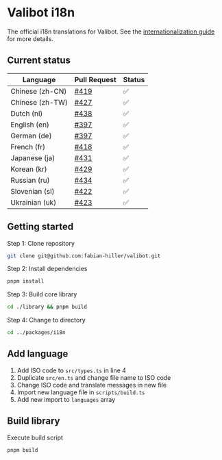 # Valibot i18n

The official i18n translations for Valibot. See the [internationalization guide](https://valibot.dev/guides/internationalization/) for more details.

## Current status

| Language        | Pull Request       | Status |
| --------------- | ------------------ | ------ |
| Chinese (zh-CN) | [#419][pr-419-url] | ✅     |
| Chinese (zh-TW) | [#427][pr-427-url] | ✅     |
| Dutch (nl)      | [#438][pr-438-url] | ✅     |
| English (en)    | [#397][pr-397-url] | ✅     |
| German (de)     | [#397][pr-397-url] | ✅     |
| French (fr)     | [#418][pr-418-url] | ✅     |
| Japanese (ja)   | [#431][pr-431-url] | ✅     |
| Korean (kr)     | [#429][pr-429-url] | ✅     |
| Russian (ru)    | [#434][pr-429-url] | ✅     |
| Slovenian (sl)  | [#422][pr-422-url] | ✅     |
| Ukrainian (uk)  | [#423][pr-423-url] | ✅     |

[pr-397-url]: https://github.com/fabian-hiller/valibot/pull/397
[pr-418-url]: https://github.com/fabian-hiller/valibot/pull/418
[pr-419-url]: https://github.com/fabian-hiller/valibot/pull/419
[pr-422-url]: https://github.com/fabian-hiller/valibot/pull/422
[pr-423-url]: https://github.com/fabian-hiller/valibot/pull/423
[pr-427-url]: https://github.com/fabian-hiller/valibot/pull/427
[pr-429-url]: https://github.com/fabian-hiller/valibot/pull/429
[pr-431-url]: https://github.com/fabian-hiller/valibot/pull/431
[pr-434-url]: https://github.com/fabian-hiller/valibot/pull/434
[pr-438-url]: https://github.com/fabian-hiller/valibot/pull/438

## Getting started

Step 1: Clone repository

```bash
git clone git@github.com:fabian-hiller/valibot.git
```

Step 2: Install dependencies

```bash
pnpm install
```

Step 3: Build core library

```bash
cd ./library && pnpm build
```

Step 4: Change to directory

```bash
cd ../packages/i18n
```

## Add language

1. Add ISO code to `src/types.ts` in line 4
2. Duplicate `src/en.ts` and change file name to ISO code
3. Change ISO code and translate messages in new file
4. Import new language file in `scripts/build.ts`
5. Add new import to `languages` array

## Build library

Execute build script

```bash
pnpm build
```
